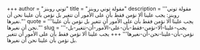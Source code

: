 +++
author = "توني روبنز"
title = "مقولة توني روبنز"
description = '''مقولة توني روبنز: يجب علينا ألا نؤمن فقط بأن على الأمور أن تتغير بل نؤمن بأن علينا نحن أن نغيرها.'''
quote = '''يجب علينا ألا نؤمن فقط بأن على الأمور أن تتغير بل نؤمن بأن علينا نحن أن نغيرها.'''
slug = '''يجب-علينا-ألا-نؤمن-فقط-بأن-على-الأمور-أن-تتغير-بل-نؤمن-بأن-علينا-نحن-أن-نغيرها'''
+++
يجب علينا ألا نؤمن فقط بأن على الأمور أن تتغير بل نؤمن بأن علينا نحن أن نغيرها.
